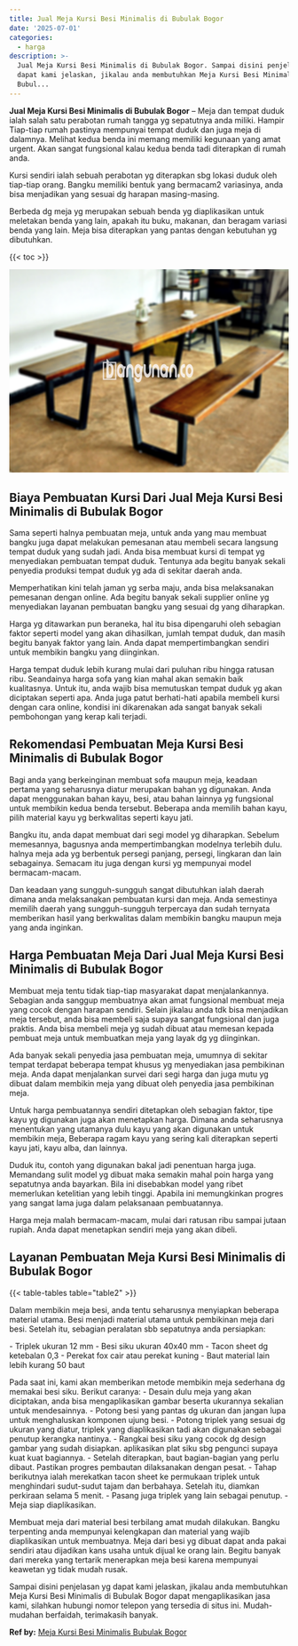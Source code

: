 ```yaml
---
title: Jual Meja Kursi Besi Minimalis di Bubulak Bogor
date: '2025-07-01'
categories:
  - harga
description: >-
  Jual Meja Kursi Besi Minimalis di Bubulak Bogor. Sampai disini penjelasan yg
  dapat kami jelaskan, jikalau anda membutuhkan Meja Kursi Besi Minimalis di
  Bubul...
---
```


**Jual Meja Kursi Besi Minimalis di Bubulak Bogor** – Meja dan tempat duduk ialah salah satu perabotan rumah tangga yg sepatutnya anda miliki. Hampir Tiap-tiap rumah pastinya mempunyai tempat duduk dan juga meja di dalamnya. Melihat kedua benda ini memang memiliki kegunaan yang amat urgent. Akan sangat fungsional kalau kedua benda tadi diterapkan di rumah anda.

Kursi sendiri ialah sebuah perabotan yg diterapkan sbg lokasi duduk oleh tiap-tiap orang. Bangku memiliki bentuk yang bermacam2 variasinya, anda bisa menjadikan yang sesuai dg harapan masing-masing.

Berbeda dg meja yg merupakan sebuah benda yg diaplikasikan untuk meletakan benda yang lain, apakah itu buku, makanan, dan beragam variasi benda yang lain. Meja bisa diterapkan yang pantas dengan kebutuhan yg dibutuhkan.

{{< toc >}}

![Jual Meja Kursi Besi Minimalis di Bubulak Bogor](/images/jual-meja-besi-murah19.png)

## Biaya Pembuatan Kursi Dari Jual Meja Kursi Besi Minimalis di Bubulak Bogor

Sama seperti halnya pembuatan meja, untuk anda yang mau membuat bangku juga dapat melakukan pemesanan atau membeli secara langsung tempat duduk yang sudah jadi. Anda bisa membuat kursi di tempat yg menyediakan pembuatan tempat duduk. Tentunya ada begitu banyak sekali penyedia produksi tempat duduk yg ada di sekitar daerah anda.

Memperhatikan kini telah jaman yg serba maju, anda bisa melaksanakan pemesanan dengan online. Ada begitu banyak sekali supplier online yg menyediakan layanan pembuatan bangku yang sesuai dg yang diharapkan.

Harga yg ditawarkan pun beraneka, hal itu bisa dipengaruhi oleh sebagian faktor seperti model yang akan dihasilkan, jumlah tempat duduk, dan masih begitu banyak faktor yang lain. Anda dapat mempertimbangkan sendiri untuk membikin bangku yang diinginkan.

Harga tempat duduk lebih kurang mulai dari puluhan ribu hingga ratusan ribu. Seandainya harga sofa yang kian mahal akan semakin baik kualitasnya. Untuk itu, anda wajib bisa memutuskan tempat duduk yg akan diciptakan seperti apa. Anda juga patut berhati-hati apabila membeli kursi dengan cara online, kondisi ini dikarenakan ada sangat banyak sekali pembohongan yang kerap kali terjadi.

## Rekomendasi Pembuatan Meja Kursi Besi Minimalis di Bubulak Bogor

Bagi anda yang berkeinginan membuat sofa maupun meja, keadaan pertama yang seharusnya diatur merupakan bahan yg digunakan. Anda dapat menggunakan bahan kayu, besi, atau bahan lainnya yg fungsional untuk membikin kedua benda tersebut. Beberapa anda memilih bahan kayu, pilih material kayu yg berkwalitas seperti kayu jati.

Bangku itu, anda dapat membuat dari segi model yg diharapkan. Sebelum memesannya, bagusnya anda mempertimbangkan modelnya terlebih dulu. halnya meja ada yg berbentuk persegi panjang, persegi, lingkaran dan lain sebagainya. Semacam itu juga dengan kursi yg mempunyai model bermacam-macam.

Dan keadaan yang sungguh-sungguh sangat dibutuhkan ialah daerah dimana anda melaksanakan pembuatan kursi dan meja. Anda semestinya memilih daerah yang sungguh-sungguh terpercaya dan sudah ternyata memberikan hasil yang berkwalitas dalam membikin bangku maupun meja yang anda inginkan.

## Harga Pembuatan Meja Dari Jual Meja Kursi Besi Minimalis di Bubulak Bogor

Membuat meja tentu tidak tiap-tiap masyarakat dapat menjalankannya. Sebagian anda sanggup membuatnya akan amat fungsional membuat meja yang cocok dengan harapan sendiri. Selain jikalau anda tdk bisa menjadikan meja tersebut, anda bisa membeli saja supaya sangat fungsional dan juga praktis. Anda bisa membeli meja yg sudah dibuat atau memesan kepada pembuat meja untuk membuatkan meja yang layak dg yg diinginkan.

Ada banyak sekali penyedia jasa pembuatan meja, umumnya di sekitar tempat terdapat beberapa tempat khusus yg menyediakan jasa pembikinan meja. Anda dapat menjalankan survei dari segi harga dan juga mutu yg dibuat dalam membikin meja yang dibuat oleh penyedia jasa pembikinan meja.

Untuk harga pembuatannya sendiri ditetapkan oleh sebagian faktor, tipe kayu yg digunakan juga akan menetapkan harga. Dimana anda seharusnya menentukan yang utamanya dulu kayu yang akan digunakan untuk membikin meja, Beberapa ragam kayu yang sering kali diterapkan seperti kayu jati, kayu alba, dan lainnya.

Duduk itu, contoh yang digunakan bakal jadi penentuan harga juga. Memandang sulit model yg dibuat maka semakin mahal poin harga yang sepatutnya anda bayarkan. Bila ini disebabkan model yang ribet memerlukan ketelitian yang lebih tinggi. Apabila ini memungkinkan progres yang sangat lama juga dalam pelaksanaan pembuatannya.

Harga meja malah bermacam-macam, mulai dari ratusan ribu sampai jutaan rupiah. Anda dapat menetapkan sendiri meja yang akan dibeli.

## Layanan Pembuatan Meja Kursi Besi Minimalis di Bubulak Bogor

{{< table-tables table="table2" >}}

Dalam membikin meja besi, anda tentu seharusnya menyiapkan beberapa material utama. Besi menjadi material utama untuk pembikinan meja dari besi. Setelah itu, sebagian peralatan sbb sepatutnya anda persiapkan:

\- Triplek ukuran 12 mm - Besi siku ukuran 40x40 mm - Tacon sheet dg ketebalan 0,3 - Perekat fox cair atau perekat kuning - Baut material lain lebih kurang 50 baut

Pada saat ini, kami akan memberikan metode membikin meja sederhana dg memakai besi siku. Berikut caranya: - Desain dulu meja yang akan diciptakan, anda bisa mengaplikasikan gambar beserta ukurannya sekalian untuk mendesainnya. - Potong besi yang pantas dg ukuran dan jangan lupa untuk menghaluskan komponen ujung besi. - Potong triplek yang sesuai dg ukuran yang diatur, triplek yang diaplikasikan tadi akan digunakan sebagai penutup kerangka nantinya. - Rangkai besi siku yang cocok dg design gambar yang sudah disiapkan. aplikasikan plat siku sbg pengunci supaya kuat kuat bagiannya. - Setelah diterapkan, baut bagian-bagian yang perlu dibaut. Pastikan progres pembautan dilaksanakan dengan pesat. - Tahap berikutnya ialah merekatkan tacon sheet ke permukaan triplek untuk menghindari sudut-sudut tajam dan berbahaya. Setelah itu, diamkan perkiraan selama 5 menit. - Pasang juga triplek yang lain sebagai penutup. - Meja siap diaplikasikan.

Membuat meja dari material besi terbilang amat mudah dilakukan. Bangku terpenting anda mempunyai kelengkapan dan material yang wajib diaplikasikan untuk membuatnya. Meja dari besi yg dibuat dapat anda pakai sendiri atau dijadikan kans usaha untuk dijual ke orang lain. Begitu banyak dari mereka yang tertarik menerapkan meja besi karena mempunyai keawetan yg tidak mudah rusak.

Sampai disini penjelasan yg dapat kami jelaskan, jikalau anda membutuhkan Meja Kursi Besi Minimalis di Bubulak Bogor dapat mengaplikasikan jasa kami, silahkan hubungi nomor telepon yang tersedia di situs ini. Mudah-mudahan berfaidah, terimakasih banyak.

**Ref by:** [Meja Kursi Besi Minimalis Bubulak Bogor](https://id.wikipedia.org/wiki/Meja)

